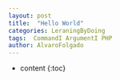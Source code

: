 ```yaml
---
layout: post
title:  "Hello World"
categories: LeraningByDoing 
tags:  CommandI ArgumentI PHP
author: AlvaroFolgado
---
```


* content
{:toc}

